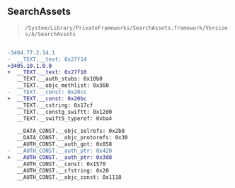 ## SearchAssets

> `/System/Library/PrivateFrameworks/SearchAssets.framework/Versions/A/SearchAssets`

```diff

-3404.77.2.14.1
-  __TEXT.__text: 0x27f14
+3405.10.1.0.0
+  __TEXT.__text: 0x27f10
   __TEXT.__auth_stubs: 0x10b0
   __TEXT.__objc_methlist: 0x360
-  __TEXT.__const: 0x20cc
+  __TEXT.__const: 0x20bc
   __TEXT.__cstring: 0x17cf
   __TEXT.__constg_swiftt: 0x12d0
   __TEXT.__swift5_typeref: 0xba4

   __DATA_CONST.__objc_selrefs: 0x2b8
   __DATA_CONST.__objc_protorefs: 0x30
   __AUTH_CONST.__auth_got: 0x858
-  __AUTH_CONST.__auth_ptr: 0x420
+  __AUTH_CONST.__auth_ptr: 0x3d8
   __AUTH_CONST.__const: 0x1570
   __AUTH_CONST.__cfstring: 0x20
   __AUTH_CONST.__objc_const: 0x1118

```
